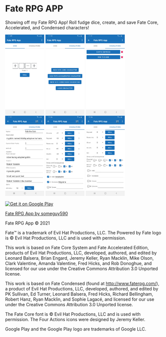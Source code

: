 # Fate RPG APP
Showing off my Fate RPG App! Roll fudge dice, create, and save Fate Core, Accelerated, and Condensed characters!

<div>
  <img src="/img/dice_roller.jpg" width=25% alt="Dice roller"/>
  <img src="/img/character_options.jpg" width=25% alt="Character options"/>
  <img src="/img/load_characters.jpg" width=25% alt="Load characters"/>
  <img src="/img/Rob_the_Gob.jpg" width=25% alt="Rob the Gob, a character"/>
  <img src="/img/skills_and_stress_(Core).jpg" width=25% alt="Skills and stress (Core)"/>
  <img src="/img/skills_and_stress_(Condensed).jpg" width=25% alt="Skills and stress (Condensed)"/>
</div>

<a href='https://play.google.com/store/apps/details?id=com.someguy590.faterpgapp&pcampaignid=pcampaignidMKT-Other-global-all-co-prtnr-py-PartBadge-Mar2515-1'><img alt='Get it on Google Play' src='https://play.google.com/intl/en_us/badges/static/images/badges/en_badge_web_generic.png'/></a>

<a href="https://someguy590.itch.io/fate-rpg-app">Fate RPG App by someguy590</a>

Fate RPG App © 2021

Fate™ is a trademark of Evil Hat Productions, LLC. The Powered by Fate logo is © Evil Hat Productions, LLC and is used with permission.

This work is based on Fate Core System and Fate Accelerated Edition, products of Evil Hat Productions, LLC, developed, authored, and edited by Leonard Balsera, Brian Engard, Jeremy Keller, Ryan Macklin, Mike Olson, Clark Valentine, Amanda Valentine, Fred Hicks, and Rob Donoghue, and licensed for our use under the Creative Commons Attribution 3.0 Unported license.

This work is based on Fate Condensed (found at http://www.faterpg.com/), a product of Evil Hat Productions, LLC, developed, authored, and edited by PK Sullivan, Ed Turner, Leonard Balsera, Fred Hicks, Richard Bellingham, Robert Hanz, Ryan Macklin, and Sophie Lagacé, and licensed for our use under the Creative Commons Attribution 3.0 Unported license.

The Fate Core font is © Evil Hat Productions, LLC and is used with permission. The Four Actions icons were designed by Jeremy Keller.


Google Play and the Google Play logo are trademarks of Google LLC.
